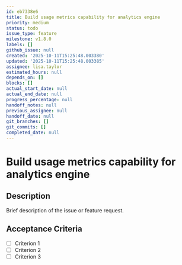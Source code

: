 ```yaml
---
id: eb7338e6
title: Build usage metrics capability for analytics engine
priority: medium
status: todo
issue_type: feature
milestone: v1.8.0
labels: []
github_issue: null
created: '2025-10-11T15:25:48.003380'
updated: '2025-10-11T15:25:48.003385'
assignee: lisa.taylor
estimated_hours: null
depends_on: []
blocks: []
actual_start_date: null
actual_end_date: null
progress_percentage: null
handoff_notes: null
previous_assignee: null
handoff_date: null
git_branches: []
git_commits: []
completed_date: null
---
```


# Build usage metrics capability for analytics engine

## Description

Brief description of the issue or feature request.

## Acceptance Criteria

- [ ] Criterion 1
- [ ] Criterion 2
- [ ] Criterion 3